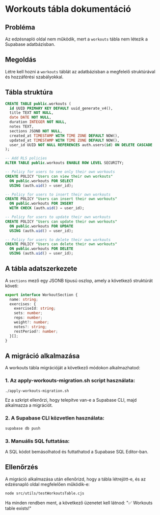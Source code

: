 # Workouts tábla dokumentáció

## Probléma
Az edzésnapló oldal nem működik, mert a `workouts` tábla nem létezik a Supabase adatbázisban.

## Megoldás
Létre kell hozni a `workouts` táblát az adatbázisban a megfelelő struktúrával és hozzáférési szabályokkal.

## Tábla struktúra

```sql
CREATE TABLE public.workouts (
  id UUID PRIMARY KEY DEFAULT uuid_generate_v4(),
  title TEXT NOT NULL,
  date DATE NOT NULL,
  duration INTEGER NOT NULL,
  notes TEXT,
  sections JSONB NOT NULL,
  created_at TIMESTAMP WITH TIME ZONE DEFAULT NOW(),
  updated_at TIMESTAMP WITH TIME ZONE DEFAULT NOW(),
  user_id UUID NOT NULL REFERENCES auth.users(id) ON DELETE CASCADE
);

-- Add RLS policies
ALTER TABLE public.workouts ENABLE ROW LEVEL SECURITY;

-- Policy for users to see only their own workouts
CREATE POLICY "Users can view their own workouts" 
  ON public.workouts FOR SELECT 
  USING (auth.uid() = user_id);

-- Policy for users to insert their own workouts
CREATE POLICY "Users can insert their own workouts" 
  ON public.workouts FOR INSERT 
  WITH CHECK (auth.uid() = user_id);

-- Policy for users to update their own workouts
CREATE POLICY "Users can update their own workouts" 
  ON public.workouts FOR UPDATE 
  USING (auth.uid() = user_id);

-- Policy for users to delete their own workouts
CREATE POLICY "Users can delete their own workouts" 
  ON public.workouts FOR DELETE 
  USING (auth.uid() = user_id);
```

## A tábla adatszerkezete

A `sections` mező egy JSONB típusú oszlop, amely a következő struktúrát követi:

```typescript
export interface WorkoutSection {
  name: string;
  exercises: {
    exerciseId: string;
    sets: number;
    reps: number;
    weight?: number;
    notes?: string;
    restPeriod?: number;
  }[];
}
```

## A migráció alkalmazása

A workouts tábla migrációját a következő módokon alkalmazhatod:

### 1. Az apply-workouts-migration.sh script használata:

```bash
./apply-workouts-migration.sh
```

Ez a szkript ellenőrzi, hogy telepítve van-e a Supabase CLI, majd alkalmazza a migrációt.

### 2. A Supabase CLI közvetlen használata:

```bash
supabase db push
```

### 3. Manuális SQL futtatása:

A SQL kódot bemásolhatod és futtathatod a Supabase SQL Editor-ban.

## Ellenőrzés

A migráció alkalmazása után ellenőrizd, hogy a tábla létrejött-e, és az edzésnapló oldal megfelelően működik-e:

```bash
node src/utils/testWorkoutsTable.cjs
```

Ha minden rendben ment, a következő üzenetet kell látnod: "✅ Workouts table exists!"
